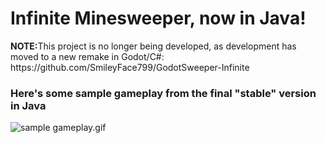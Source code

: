 # Infinite Minesweeper, now in Java!
<p><b>NOTE:</b>This project is no longer being developed, as development has moved to a new remake in Godot/C#: https://github.com/SmileyFace799/GodotSweeper-Infinite</p>

### Here's some sample gameplay from the final "stable" version in Java
![sample gameplay.gif](sample%20gameplay.gif)

